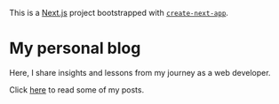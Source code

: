 This is a [Next.js](https://nextjs.org/) project bootstrapped with [`create-next-app`](https://github.com/vercel/next.js/tree/canary/packages/create-next-app).

# My personal blog

Here, I share insights and lessons from my journey as a web developer.

Click [here](https://blog.ammielyawson.com) to read some of my posts.